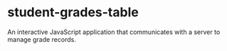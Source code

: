 # student-grades-table
An interactive JavaScript application that communicates with a server to manage grade records.
